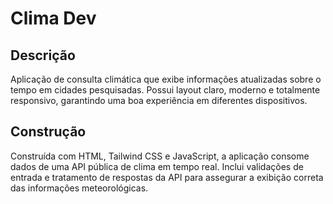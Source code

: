 # Clima Dev


## Descrição

Aplicação de consulta climática que exibe informações atualizadas sobre o tempo em cidades pesquisadas. Possui layout claro, moderno e totalmente responsivo, garantindo uma boa experiência em diferentes dispositivos.

## Construção

Construída com HTML, Tailwind CSS e JavaScript, a aplicação consome dados de uma API pública de clima em tempo real. Inclui validações de entrada e tratamento de respostas da API para assegurar a exibição correta das informações meteorológicas.
